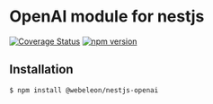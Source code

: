 # OpenAI module for nestjs

[![Coverage Status](https://coveralls.io/repos/github/Webeleon/nestjs-openai/badge.svg?branch=main)](https://coveralls.io/github/Webeleon/nestjs-openai?branch=main)
[![npm version](https://badge.fury.io/js/%40webeleon%2Fnestjs-openai.svg)](https://badge.fury.io/js/%40webeleon%2Fnestjs-openai)

## Installation

```bash
$ npm install @webeleon/nestjs-openai
```

